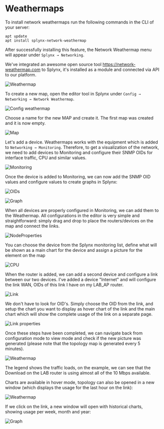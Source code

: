 Weathermaps
==========

To install network weathermaps run the following commands in the CLI of your server:
```
apt update
apt install splynx-network-weathermap
```

After successfully installing this feature, the Network Weathermap menu will appear under `Splynx → Networking`.


We've integrated an awesome open source tool https://network-weathermap.com to Splynx, it's installed as a module and connected via API to our platform.

![Weathermap](Weathermaps.png)


To create a new map, open the editor tool in Splynx under `Config → Networking → Network Weathermap`.

![Config weathermap](Weathermap_Editor.png)


Choose a name for the new MAP and create it. The first map was created and it is now empty.

![Map](Weathermap_map.png)


Let's add a device. Weathermaps works with the equipment which is added to `Networking → Monitoring`. Therefore, to get a visualization of the network, we need to add devices to Monitoring and configure their SNMP OIDs for interface traffic, CPU and similar values.

![Monitoring](Weathermap_monitoring.png)

Once the device is added to Monitoring, we can now add the SNMP OID values and configure values to create graphs in Splynx:

![OIDs](Weathermaps_OIDs.png)

![Graph](Weathermap_graphs.png)


When all devices are properly configured in Monitoring, we can add them to the Weathermap. All configurations in the editor is very simple and straightforward: simply drag and drop to place the routers/devices on the map and connect the links.

![NodeProperties](Weathermap_config.png)


You can choose the device from the Splynx monitoring list, define what will be shown as a main chart for the device and assign a picture for the element on the map

![CPU](Weather_CPU.png)


When the router is added, we can add a second device and configure a link between our two devices. I've added a device "Internet" and will configure the link WAN, OIDs of this link I have on my LAB_AP router.

![Link](Weather_link.png)


We don't have to look for OID's. Simply choose the OID from the link, and setup the chart you want to display as hover chart of the link and the main chart which will show the complete usage of the link on a separate page.

![Link properties](link_properties.png)


Once these steps have been completed, we can navigate back from configuration mode to view mode and check if the new picture was generated (please note that the topology map is generated every 5 minutes).

![Weathermap](weathermap1.png)


The legend shows the traffic loads, on the example, we can see that the Download on the LAB router is using almost all of the 10 Mbps available.

Charts are available in hover mode, topology can also be opened in a new window (which displays the usage for the last hour on the link):

![Weathermap](weathermap2.png)


If we click on the link, a new window will open with historical charts, showing usage per week, month and year:

![Graph](rrd_graph.png)
